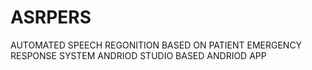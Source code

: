 # ASRPERS
AUTOMATED SPEECH REGONITION BASED ON PATIENT EMERGENCY RESPONSE SYSTEM  ANDRIOD STUDIO BASED ANDRIOD APP 
